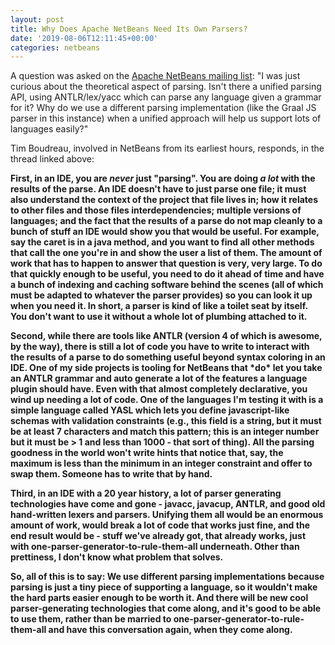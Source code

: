 ```yaml
---
layout: post
title: Why Does Apache NetBeans Need Its Own Parsers?
date: '2019-08-06T12:11:45+00:00'
categories: netbeans
---
```

A question was asked on the <a href="https://lists.apache.org/thread.html/ebabfa11e9a88069a762e68a8ade3c70669fb070c891552ea847e4be@%3Cdev.netbeans.apache.org%3E">Apache NetBeans mailing list</a>: "I was just curious about the theoretical aspect of parsing. Isn't there a unified parsing API, using ANTLR/lex/yacc which can parse any language given a grammar for it? Why do we use a different parsing implementation (like the Graal JS parser in this instance) when a unified approach will help us support lots of languages easily?"

<p>Tim Boudreau, involved in NetBeans from its earliest hours, responds, in the thread linked above:</p>

<b><p>First, in an IDE, you are *never* just "parsing".  You are doing *a lot* with the results of the parse.  An IDE doesn't have to just parse one file;  it must also understand the context of the project that file lives in;  how it relates to other files and those files interdependencies; multiple versions of languages;  and the fact that the results of a parse do not map cleanly to a bunch of stuff an IDE would show you that would be useful.  For example, say the caret is in a java method, and you want to find all other methods that call the one you're in and show the user a list of them.  The amount of work that has to happen to answer that question is very, very large.  To do that quickly enough to be useful, you need to do it ahead of time and have a bunch of indexing and caching software behind the scenes (all of which must be adapted to whatever the parser provides) so you can look it up when you need it.  In short, a parser is kind of like a toilet seat by itself.  You don't want to use it without a whole lot of plumbing attached to it.</p>

<p>Second, while there are tools like ANTLR (version 4 of which is awesome, by the way), there is still a lot of code you have to write to interact with the results of a parse to do something useful beyond syntax coloring in an IDE.  One of my side projects is tooling for NetBeans that *do* let you take an ANTLR grammar and auto generate a lot of the features a language plugin should have.  Even with that almost completely declarative, you wind up needing a lot of code.  One of the languages I'm testing it with is a simple language called YASL which lets you define javascript-like schemas with validation constraints (e.g., this field is a string, but it must be at least 7 characters and match this pattern;  this is an integer number but it must be > 1 and less than 1000 - that sort of thing).  All the parsing goodness in the world won't write hints that notice that, say, the maximum is less than the minimum in an integer constraint and offer to swap them.  Someone has to write that by hand.</p>

<p>Third, in an IDE with a 20 year history, a lot of parser generating technologies have come and gone - javacc, javacup, ANTLR, and good old hand-written lexers and parsers.  Unifying them all would be an enormous amount of work, would break a lot of code that works just fine, and the end result would be - stuff we've already got, that already works, just with one-parser-generator-to-rule-them-all underneath.  Other than prettiness, I don't know what problem that solves.</p>

<p>So, all of this is to say:  We use different parsing implementations because parsing is just a tiny piece of supporting a language, so it wouldn't make the hard parts easier enough to be worth it.  And there will be new cool parser-generating technologies that come along, and it's good to be able to use them, rather than be married to one-parser-generator-to-rule-them-all and have this conversation again, when they come along.</p></b>
